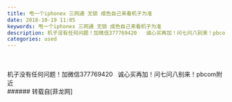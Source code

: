 ```yaml
---
title: 甩一个iphonex 三网通 无锁 成色自己来看机子为准
date: 2018-10-19 11:05
keywords: 甩一个iphonex 三网通 无锁 成色自己来看机子为准
description: 机子没有任何问题！加微信377769420   诚心买再加！问七问八别来！pbcom附近
categories: used
---
```

<td class="t_f" id="postmessage_2109663">

<br/>
<br/>
机子没有任何问题！加微信377769420   诚心买再加！问七问八别来！pbcom附近<br/>
</td>
###### 转载自[菲龙网]